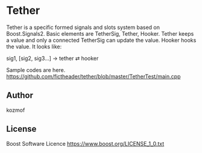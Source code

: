 # Tether
Tether is a specific formed signals and slots system based on Boost.Signals2.
Basic elements are TetherSig, Tether, Hooker. Tether keeps a value and only a connected TetherSig can update the value. Hooker hooks the value. 
It looks like:

sig1, [sig2, sig3...] → tether ⇄ hooker

Sample codes are here. https://github.com/fictheader/tether/blob/master/TetherTest/main.cpp

## Author
kozmof
 
## License
Boost Software Licence https://www.boost.org/LICENSE_1_0.txt
